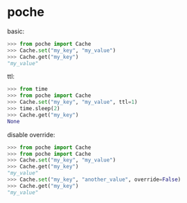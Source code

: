 # poche

basic:
```python
>>> from poche import Cache
>>> Cache.set("my_key", "my_value")
>>> Cache.get("my_key")
"my_value"
```

ttl:
```python
>>> from time
>>> from poche import Cache
>>> Cache.set("my_key", "my_value", ttl=1)
>>> time.sleep(2)
>>> Cache.get("my_key")
None
```

disable override:
```python
>>> from poche import Cache
>>> from poche import Cache
>>> Cache.set("my_key", "my_value")
>>> Cache.get("my_key")
"my_value"
>>> Cache.set("my_key", "another_value", override=False)
>>> Cache.get("my_key")
"my_value"
```
